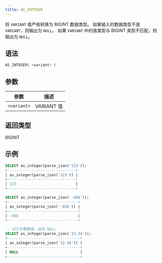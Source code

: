 ```yaml
---
title: AS_INTEGER
---
```


将 `VARIANT` 值严格转换为 BIGINT 数据类型。
如果输入的数据类型不是 `VARIANT`，则输出为 `NULL`。
如果 `VARIANT` 中的值类型与 BIGINT 类型不匹配，则输出为 `NULL`。

## 语法

```sql
AS_INTEGER( <variant> )
```

## 参数

| 参数 | 描述 |
|-------------|-------------------|
| `<variant>` | VARIANT 值 |

## 返回类型

BIGINT

## 示例

```sql
SELECT as_integer(parse_json('123'));
+-------------------------------+
| as_integer(parse_json('123')) |
+-------------------------------+
| 123                           |
+-------------------------------+

SELECT as_integer(parse_json('-456'));
+--------------------------------+
| as_integer(parse_json('-456')) |
+--------------------------------+
| -456                           |
+--------------------------------+

-- 对于非整数值，返回 NULL
SELECT as_integer(parse_json('12.34'));
+---------------------------------+
| as_integer(parse_json('12.34')) |
+---------------------------------+
| NULL                            |
+---------------------------------+
```